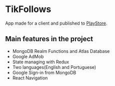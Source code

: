 # TikFollows
App made for a client and published to [PlayStore](https://play.google.com/store/apps/details?id=com.tfbrowser).  

## Main features in the project 

- MongoDB Realm Functions and Atlas Database
- Google AdMob
- State managing with Redux
- Two languages(English and Portuguese)
- Google Sign-in from MongoDB
- React Navigation
